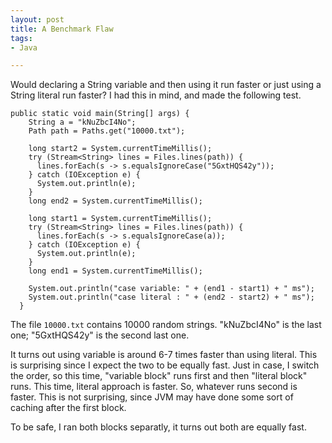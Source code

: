 ```yaml
---
layout: post
title: A Benchmark Flaw
tags:
- Java

---
```

Would declaring a String variable and then using it run faster or just using a String literal run faster? I had this in mind, and made the following test.

```
public static void main(String[] args) {
    String a = "kNuZbcI4No";
    Path path = Paths.get("10000.txt");

    long start2 = System.currentTimeMillis();
    try (Stream<String> lines = Files.lines(path)) {
      lines.forEach(s -> s.equalsIgnoreCase("5GxtHQS42y"));
    } catch (IOException e) {
      System.out.println(e);
    }
    long end2 = System.currentTimeMillis();

    long start1 = System.currentTimeMillis();
    try (Stream<String> lines = Files.lines(path)) {
      lines.forEach(s -> s.equalsIgnoreCase(a));
    } catch (IOException e) {
      System.out.println(e);
    }
    long end1 = System.currentTimeMillis();

    System.out.println("case variable: " + (end1 - start1) + " ms");
    System.out.println("case literal : " + (end2 - start2) + " ms");
  }
```
The file `10000.txt` contains 10000 random strings. "kNuZbcI4No" is the last one; "5GxtHQS42y" is the second last one.

It turns out using variable is around 6-7 times faster than using literal. This is surprising since I expect the two to be equally fast. Just in case, I switch the order, so this time, "variable block" runs first and then "literal block" runs. This time, literal approach is faster. So, whatever runs second is faster. This is not surprising, since JVM may have done some sort of caching after the first block.

To be safe, I ran both blocks separatly, it turns out both are equally fast.